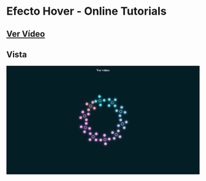 # Efecto Hover - Online Tutorials

## [Ver Vídeo](https://youtu.be/aCV_70A3t5E)
## Vista
![View](view.jpg)